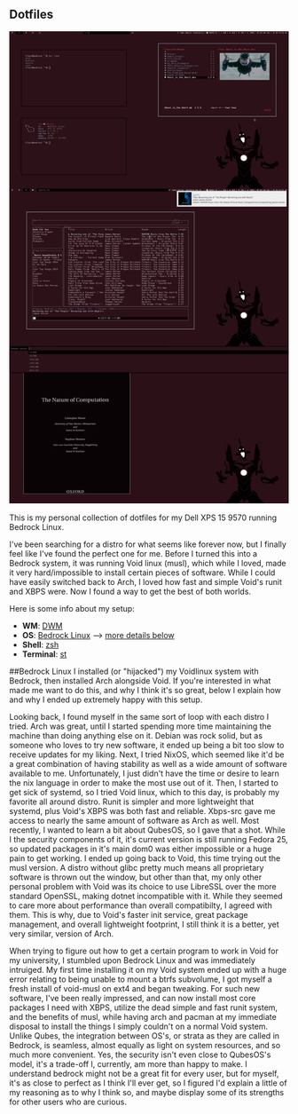 ## Dotfiles
![](/rice.png)

This is my personal collection of dotfiles for my Dell XPS 15 9570 running Bedrock Linux.

I've been searching for a distro for what seems like forever now, but I finally feel like I've found the perfect one for me.
Before I turned this into a Bedrock system, it was running Void linux (musl), which while I loved, made it very hard/impossible to install certain pieces of software.
While I could have easily switched back to Arch, I loved how fast and simple Void's runit and XBPS were.  Now I found a way to get the best of both worlds.


Here is some info about my setup:

+ **WM**: [DWM](https://dwm.suckless.org/)
+ **OS**: [Bedrock Linux](http://bedrocklinux.org/) --> [more details below](#Bedrock)
+ **Shell**: [zsh](https://wiki.archlinux.org/index.php/Zsh)
+ **Terminal**: [st](https://st.suckless.org/)


##Bedrock Linux
I installed (or "hijacked") my Voidlinux system with Bedrock, then installed Arch alongside Void.  If you're interested in what made me want to do this, and why I think
it's so great, below I explain how and why I ended up extremely happy with this setup.

Looking back, I found myself in the same sort of loop with each distro I tried.  Arch was great, until I started spending more time maintaining the machine than doing
anything else on it.  Debian was rock solid, but as someone who loves to try new software, it ended up being a bit too slow to receive updates for my liking.  Next, I
tried NixOS, which seemed like it'd be a great combination of having stability as well as a wide amount of software available to me.  Unfortunately, I just didn't have
the time or desire to learn the nix language in order to make the most use out of it.  Then, I started to get sick of systemd, so I tried Void linux, which to this day,
is probably my favorite all around distro.  Runit is simpler and more lightweight that systemd, plus Void's XBPS was both fast and reliable.  Xbps-src gave me access to
nearly the same amount of software as Arch as well.  Most recently, I wanted to learn a bit about QubesOS, so I gave that a shot.  While I the security components of it,
it's current version is still running Fedora 25, so updated packages in it's main dom0 was either impossible or a huge pain to get working.  I ended up going back to Void,
this time trying out the musl version.  A distro without glibc pretty much means all proprietary software is thrown out the window, but other than that, my only other 
personal problem with Void was its choice to use LibreSSL over the more standard OpenSSL, making dotnet incompatible with it.  While they seemed to care more about 
performance than overall compatibilty, I agreed with them.  This is why, due to Void's faster init service, great package management, and overall lightweight 
footprint, I still think it is a better, yet very similar, version of Arch. 

When trying to figure out how to get a certain program to work in Void for my university, I stumbled upon Bedrock Linux and was immediately intruiged.  My first time 
installing it on my Void system ended up with a huge error relating to being unable to mount a btrfs subvolume, I got myself a fresh install of void-musl on ext4 and 
began tweaking.  For such new software, I've been really impressed, and can now install most core packages I need with XBPS, utilize the dead simple and fast runit system,
and the benefits of musl, while having arch and pacman at my immediate disposal to install the things I simply couldn't on a normal Void system.  Unlike Qubes,
the integration between OS's, or strata as they are called in Bedrock, is seamless, almost equally as light on system resources, and so much more convenient.  Yes, the 
security isn't even close to QubesOS's model, it's a trade-off I, currently, am more than happy to make.  I understand bedrock might not be a great fit for every user,
but for myself, it's as close to perfect as I think I'll ever get, so I figured I'd explain a little of my reasoning as to why I think so, and maybe display some of its
strengths for other users who are curious.

